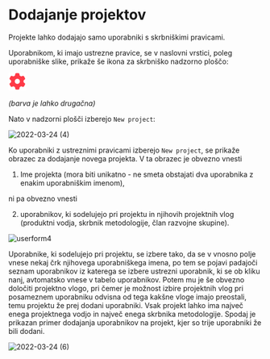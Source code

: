 # Dodajanje projektov

Projekte lahko dodajajo samo uporabniki s skrbniškimi pravicami.

Uporabnikom, ki imajo ustrezne pravice, se v naslovni vrstici, poleg uporabniške slike, prikaže še ikona za skrbniško nadzorno ploščo:

![](../media/users_1.png)

*(barva je lahko drugačna)*

Nato v nadzorni plošči izberejo `New project`:

![2022-03-24 (4)](https://user-images.githubusercontent.com/24944462/159945701-e9b90efd-56a3-4ce4-aee0-4c7e44f6d7ca.png)

Ko uporabniki z ustreznimi pravicami izberejo `New project`, se prikaže obrazec za dodajanje novega projekta. V ta obrazec je obvezno vnesti

1. Ime projekta (mora biti unikatno - ne smeta obstajati dva uporabnika z enakim uporabniškim imenom), 

ni pa obvezno vnesti

2. uporabnikov, ki sodelujejo pri projektu in njihovih projektnih vlog (produktni vodja, skrbnik metodologije, član razvojne skupine).

![userform4](https://user-images.githubusercontent.com/24944462/159965439-2bdedf09-c46a-42b3-aa91-e7a3b5fbf3e5.png)

Uporabnike, ki sodelujejo pri projektu, se izbere tako, da se v vnosno polje vnese nekaj črk njihovega uporabniškega imena, po tem se pojavi padajoči seznam uporabnikov iz katerega se izbere ustrezni uporabnik, ki se ob kliku nanj, avtomatsko vnese v tabelo uporabnikov. Potem mu je še obvezno določiti projektno vlogo, pri čemer je možnost izbire projektnih vlog pri posameznem uporabniku odvisna od tega kakšne vloge imajo preostali, temu projektu že prej dodani uporabniki. Vsak projekt lahko ima največ enega projektnega vodjo in največ enega skrbnika metodologije. Spodaj je prikazan primer dodajanja uporabnikov na projekt, kjer so trije uporabniki že bili dodani.

![2022-03-24 (6)](https://user-images.githubusercontent.com/24944462/159966082-ce3bd926-e12a-486a-bd0b-4991b1728685.png)




